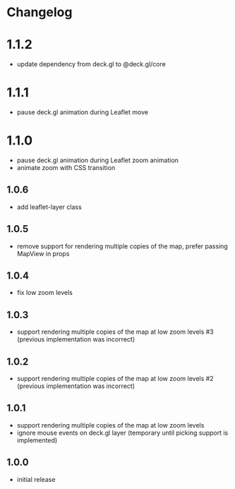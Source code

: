 # Changelog

# 1.1.2

- update dependency from deck.gl to @deck.gl/core

# 1.1.1

- pause deck.gl animation during Leaflet move

# 1.1.0

- pause deck.gl animation during Leaflet zoom animation
- animate zoom with CSS transition

## 1.0.6

- add leaflet-layer class

## 1.0.5

- remove support for rendering multiple copies of the map, prefer passing MapView in props

## 1.0.4

- fix low zoom levels

## 1.0.3

- support rendering multiple copies of the map at low zoom levels #3 (previous implementation was incorrect)

## 1.0.2

- support rendering multiple copies of the map at low zoom levels #2 (previous implementation was incorrect)

## 1.0.1

- support rendering multiple copies of the map at low zoom levels
- ignore mouse events on deck.gl layer (temporary until picking support is implemented)

## 1.0.0

- initial release
